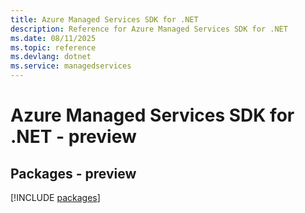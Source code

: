 ```yaml
---
title: Azure Managed Services SDK for .NET
description: Reference for Azure Managed Services SDK for .NET
ms.date: 08/11/2025
ms.topic: reference
ms.devlang: dotnet
ms.service: managedservices
---
```

# Azure Managed Services SDK for .NET - preview
## Packages - preview
[!INCLUDE [packages](managed-services-index.md)]